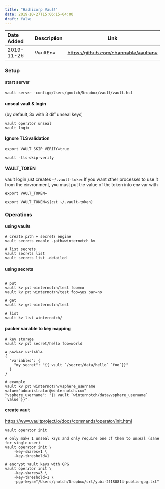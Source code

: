 ```yaml
---
title: "Hashicorp Vault"
date: 2019-10-27T15:06:15-04:00
draft: false
---
```

|Date Added|Description|Link|
|:---|:---|---|
|2019-11-26| VaultEnv | https://github.com/channable/vaultenv | 

### Setup

#### start server
```
vault server -config=/Users/gnotch/Dropbox/vault/vault.hcl
```

#### unseal vault & login
(by default, 3x with 3 diff unseal keys)
```
vault operator unseal
vault login
```

#### Ignore TLS validation
```
export VAULT_SKIP_VERIFY=true

vault -tls-skip-verify
```

#### VAULT_TOKEN
vault login just creates `~/.vault-token`
If you want other processes to use it from the einvronment, you must put the value of the token into env var with

`export VAULT_TOKEN=`

```
export VAULT_TOKEN=$(cat ~/.vault-token)
```


### Operations


#### using vaults
```
# create path + secrets engine
vault secrets enable -path=winternotch kv

# list secrets
vault secrets list
vault secrets list -detailed

```

#### using secrets
```

# put
vault kv put winternotch/test foo=no
vault kv put winternotch/test foo=yes bar=no

# get
vault kv get winternotch/test 

# list 
vault kv list winternotch/

```

#### packer variable to key mapping
```
# key storage
vault kv put secret/hello foo=world

# packer variable
{
  "variables": {
    "my_secret": "{{ vault `/secret/data/hello` `foo`}}"
  }
}

# example
vault kv put winternotch/vsphere_username value="administrator@winternotch.com"
"vsphere_username": "{{ vault `winternotch/data/vsphere_username` `value`}}",

```


#### create vault

https://www.vaultproject.io/docs/commands/operator/init.html

```
vault operator init 

# only make 1 unseal keys and only require one of them to unseal (sane for single user)
vault operator init \
    -key-shares=1 \
    -key-threshold=1 

# encrypt vault keys with GPG 
vault operator init \
    -key-shares=3 \
    -key-threshold=1 \
    -pgp-keys="/Users/gnotch/Dropbox/crt/yubi-20180814-public-gpg.txt"
```